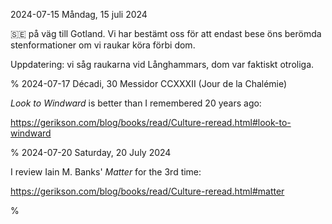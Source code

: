 2024-07-15 Måndag, 15 juli 2024

&#x1F1F8;&#x1F1EA; på väg till Gotland. Vi har bestämt oss för att endast bese öns berömda stenformationer om vi raukar köra förbi dom.

Uppdatering: vi såg raukarna vid Långhammars, dom var faktiskt otroliga.

%
2024-07-17 Décadi, 30 Messidor CCXXXII (Jour de la Chalémie)

*Look to Windward* is better than I remembered 20 years ago:

<https://gerikson.com/blog/books/read/Culture-reread.html#look-to-windward>

%
2024-07-20 Saturday, 20 July 2024

I review Iain M. Banks' *Matter* for the 3rd time:

<https://gerikson.com/blog/books/read/Culture-reread.html#matter>

%
